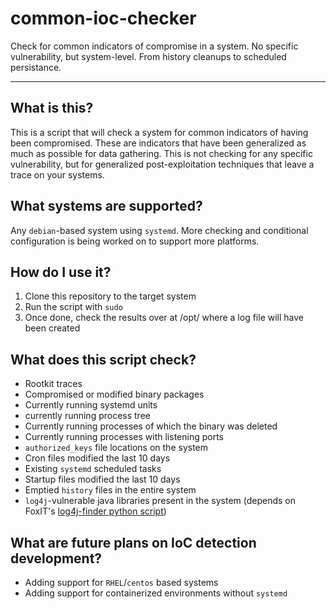 # common-ioc-checker
Check for common indicators of compromise in a system. No specific vulnerability, but system-level. From history cleanups to scheduled persistance.

----

## What is this?
This is a script that will check a system for common indicators of having been compromised. These are indicators that have been generalized as much as possible for data gathering. This is not checking for any specific vulnerability, but for generalized post-exploitation techniques that leave a trace on your systems.

## What systems are supported?
Any `debian`-based system using `systemd`. More checking and conditional configuration is being worked on to support more platforms.

## How do I use it?
1. Clone this repository to the target system
2. Run the script with `sudo`
3. Once done, check the results over at /opt/ where a log file will have been created

## What does this script check?
- Rootkit traces
- Compromised or modified binary packages
- Currently running systemd units
- currently running process tree
- Currently running processes of which the binary was deleted
- Currently running processes with listening ports
- `authorized_keys` file locations on the system
- Cron files modified the last 10 days
- Existing `systemd` scheduled tasks
- Startup files modified the last 10 days
- Emptied `history` files in the entire system
- `log4j`-vulnerable java libraries present in the system (depends on FoxIT's [log4j-finder python script](https://github.com/fox-it/log4j-finder.git))

## What are future plans on IoC detection development?
- Adding support for `RHEL`/`centos` based systems
- Adding support for containerized environments without `systemd`
